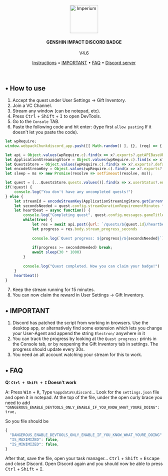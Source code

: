 <p align="center">
	<a href="https://discord.gg/"><img src=".assets/icon.ico" alt="Imperium" height="90" /></a>
</p>

<h4 align="center">GENSHIN IMPACT DISCORD BADGE</h4>
<p align="center">
	V4.6
</p>

<p align="center">
	<a href="#-how-to-use">Instructions</a> •
	<a href="#-important">IMPORTANT</a> •
	<a href="#-faq">FAQ</a> •
	<a href="https://discord.gg/">Discord server</a>
</p>
<br/>

## • How to use

1. Accept the quest under User Settings -> Gift Inventory.
2. Join a VC Channel.
3. Stream any window (can be notepad, etc).
4. Press <kbd>Ctrl</kbd> + <kbd>Shift</kbd> + <kbd>I</kbd> to open DevTools.
5. Go to the `Console` TAB.
6. Paste the following code and hit enter:  (type first `allow pasting` If it doesn't let you paste the code).

```js
let wpRequire;
window.webpackChunkdiscord_app.push([[ Math.random() ], {}, (req) => { wpRequire = req; }]);

let api = Object.values(wpRequire.c).find(x => x?.exports?.getAPIBaseURL).exports.HTTP;
let ApplicationStreamingStore = Object.values(wpRequire.c).find(x => x?.exports?.default?.getStreamerActiveStreamMetadata).exports.default;
let QuestsStore = Object.values(wpRequire.c).find(x => x?.exports?.default?.getQuest).exports.default;
let encodeStreamKey = Object.values(wpRequire.c).find(x => x?.exports?.encodeStreamKey).exports.encodeStreamKey;
let sleep = ms => new Promise(resolve => setTimeout(resolve, ms));

let quest = [...QuestsStore.quests.values()].find(x => x.userStatus?.enrolledAt && !x.userStatus?.completedAt)
if(!quest) {
	console.log("You don't have any uncompleted quests!")
} else {
	let streamId = encodeStreamKey(ApplicationStreamingStore.getCurrentUserActiveStream())
	let secondsNeeded = quest.config.streamDurationRequirementMinutes * 60
	let heartbeat = async function() {
		console.log("Completing quest", quest.config.messages.gameTitle, "-", quest.config.messages.questName)
		while(true) {
			let res = await api.post({url: `/quests/${quest.id}/heartbeat`, body: {stream_key: streamId}})
			let progress = res.body.stream_progress_seconds
			
			console.log(`Quest progress: ${progress}/${secondsNeeded}`)
			
			if(progress >= secondsNeeded) break;
			await sleep(30 * 1000)
		}
		
		console.log("Quest completed. Now you can claim your badge!")
	}
	heartbeat()
}
```

7. Keep the stream running for 15 minutes.
8. You can now claim the reward in User Settings -> Gift Inventory.

## • IMPORTANT
1. Discord has patched the script from working in browsers. Use the desktop app, or alternatively find some extension which lets you change your User-Agent and append the string `Electron/` anywhere in it
2. You can track the progress by looking at the `Quest progress:` prints in the Console tab, or by reopening the Gift Inventory tab in settings. The progress should update every 30s.
3. You need an alt account watching your stream for this to work.

## • FAQ

**Q: `Ctrl + Shift + I` Doesn't work**

A: Press <kbd>Win</kbd> + <kbd>R</kbd>, Type `%appdata%\discord`... Look for the `settings.json` file and open it in notepad.
At the top of the file, under the open curly brace you need to add `"DANGEROUS_ENABLE_DEVTOOLS_ONLY_ENABLE_IF_YOU_KNOW_WHAT_YOURE_DOING": true,`

So you file should be

```js
{
  "DANGEROUS_ENABLE_DEVTOOLS_ONLY_ENABLE_IF_YOU_KNOW_WHAT_YOURE_DOING": true,
  "IS_MAXIMIZED": false,
  "IS_MINIMIZED": false,
}
```

After that, save the file, open your task manager... <kbd>Ctrl</kbd> + <kbd>Shift</kbd> + <kbd>Escape</kbd> and close Discord.
Open Discord again and you should now be able to press <kbd>Ctrl</kbd> + <kbd>Shift</kbd> + <kbd>I</kbd>.
